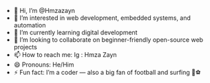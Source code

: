 - 👋 Hi, I’m @Hmzazayn  
- 👀 I’m interested in web development, embedded systems, and automation  
- 🌱 I’m currently learning digital development 
- 💞️ I’m looking to collaborate on beginner-friendly open-source web projects  
- 📫 How to reach me: Ig : Hmza Zayn
- 😄 Pronouns: He/Him  
- ⚡ Fun fact: I’m a  coder  — also a big fan of football and surfing 🌊⚽  

